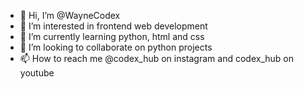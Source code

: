 - 👋 Hi, I’m @WayneCodex
- 👀 I’m interested in frontend web development
- 🌱 I’m currently learning python, html and css
- 💞️ I’m looking to collaborate on python projects
- 📫 How to reach me @codex_hub on instagram and codex_hub on youtube

<!---
WayneCodex/WayneCodex is a ✨ special ✨ repository because its `README.md` (this file) appears on your GitHub profile.
You can click the Preview link to take a look at your changes.
--->
